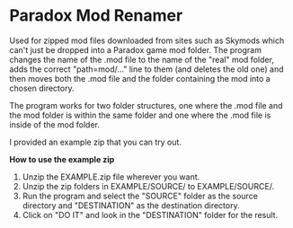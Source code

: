 # Paradox Mod Renamer
Used for zipped mod files downloaded from sites such as Skymods which can't just be dropped into a Paradox game mod folder.
The program changes the name of the .mod file to the name of the "real" mod folder, adds the correct "path=mod/..." line to them (and deletes the old one) and then moves both the .mod file and the folder containing the mod into a chosen directory.

The program works for two folder structures, one where the .mod file and the mod folder is within the same folder and one where the .mod file is inside of the mod folder.

I provided an example zip that you can try out.

**How to use the example zip**

1. Unzip the EXAMPLE.zip file wherever you want.
2. Unzip the zip folders in EXAMPLE/SOURCE/ to EXAMPLE/SOURCE/.
3. Run the program and select the "SOURCE" folder as the source directory and "DESTINATION" as the destination directory.
4. Click on "DO IT" and look in the "DESTINATION" folder for the result.
